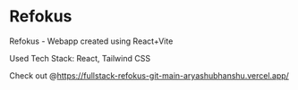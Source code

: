 # Refokus

Refokus - Webapp created using React+Vite

Used Tech Stack: React, Tailwind CSS

Check out @https://fullstack-refokus-git-main-aryashubhanshu.vercel.app/
